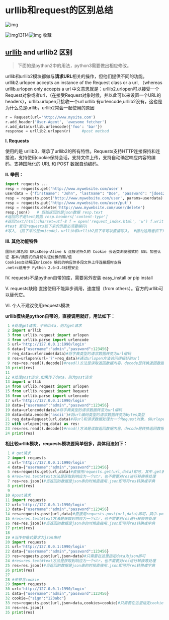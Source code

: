 # urllib和request的区别总结

![img](https://csdnimg.cn/release/blogv2/dist/pc/img/reprint.png)

![img](https://csdnimg.cn/release/blogv2/dist/pc/img/articleReadEyes2.png)13114![img](https://csdnimg.cn/release/blogv2/dist/pc/img/tobarCollect2.png) 收藏 

## [urllib](https://so.csdn.net/so/search?q=urllib&spm=1001.2101.3001.7020) and urllib2 区别

> 下面的是python2中的用法，python3需要做出相应修改。

urllib和urllib2模块都做与**请求URL**相关的操作，但他们提供不同的功能。 
urllib2.urlopen accepts an instance of the Request class or a url, （whereas urllib.urlopen only accepts a url 中文意思就是：urllib2.urlopen可以接受一个Request对象或者url，（在接受Request对象时候，并以此可以来设置一个URL的headers），urllib.urlopen只接收一个url 
urllib 有urlencode,urllib2没有，这也是为什么总是urllib，urllib2常会一起使用的原因

```python
r = Request(url='http://www.mysite.com') 
r.add_header('User-Agent', 'awesome fetcher') 
r.add_data(urllib.urlencode({'foo': 'bar'}) 
response = urllib2.urlopen(r)     #post method
```

**I. Requests** 

使用的是 urllib3，继承了urllib2的所有特性。Requests支持HTTP连接保持和连接池，支持使用cookie保持会话，支持文件上传，支持自动确定响应内容的编码，支持国际化的 URL 和 POST 数据自动编码。 

**II. 举例：**

```python
import requests ...  
resp = requests.get('http://www.mywebsite.com/user') 
userdata = {"firstname": "John", "lastname": "Doe", "password": "jdoe123"} 
resp = requests.post('http://www.mywebsite.com/user', params=userdata) 
resp = requests.put('http://www.mywebsite.com/user/put') 
resp = requests.delete('http://www.mywebsite.com/user/delete') 
resp.json()   # 假如返回的是json数据 resp.text     
#返回的不是text数据 resp.headers['content-type']  
#返回text/html;charset=utf-8 f = open('request_index.html', 'w') f.write(page.encode('utf8'))           
#test 发现requests抓下来的页面必须要编码\ 
#写入,（抓下来的是unicode），urllib和urllib2抓下来可以直接写入， #因为这两者抓下来的page是str
```

**III. 其他功能特性**

```vbnet
国际化域名和 URLsKeep-Alive & 连接池持久的 Cookie 会话类浏览器式的 SSL 加密认证 基本/摘要式的身份认证优雅的键/值 
Cookies自动解压Unicode 编码的响应体多段文件上传连接超时支持 
.netrc适用于 Python 2.6—3.4线程安全
```

IV. requests不是python自带的库，需要另外安装 easy_install or pip install

V. requests缺陷:直接使用不能异步调用，速度慢（from others）。官方的urllib可以替代它。

VI. 个人不建议使用requests模块



**urllib模块是python自带的，直接调用就好，用法如下：**

```python
 1 #处理get请求，不传data，则为get请求
 2 import urllib
 3 from urllib.request import urlopen
 4 from urllib.parse import urlencode
 5 url='http://127.0.0.1:1990/login'
 6 data={"username":"admin","password":123456}
 7 req_data=urlencode(data)#将字典类型的请求数据转变为url编码
 8 res=urlopen(url+'?'+req_data)#通过urlopen方法访问拼接好的url
 9 res=res.read().decode()#read()方法是读取返回数据内容，decode是转换返回数据的bytes格式为str
10 print(res)
11 
12 #处理post请求,如果传了data，则为post请求
13 import urllib
14 from urllib.request import urlopen
15 from urllib.request import Request
16 from urllib.parse import urlencode
17 url='http://127.0.0.1:1990/login'
18 data={"username":"admin","password":123456}
19 data=urlencode(data)#将字典类型的请求数据转变为url编码
20 data=data.encode('ascii')#将url编码类型的请求数据转变为bytes类型
21 req_data=Request(url,data)#将url和请求数据处理为一个Request对象，供urlopen调用
22 with urlopen(req_data) as res:
23 res=res.read().decode()#read()方法是读取返回数据内容，decode是转换返回数据的bytes格式为str
24 print(res)
```

**相比较urllib模块，requests模块要简单很多，具体用法如下：**

```python
 1 # get请求
 2 import requests
 3 url='http://127.0.0.1:1990/login'
 4 data={"username":"admin","password":123456}
 5 res=requests.get(url,data)#直接用requests.get(url,data)即可，其中.get表示为get方法，不需要 	对字典类型的data进行处理
 6 #res=res.text#text方法是获取到响应为一个str，也不需要对res进行转换等处理
 7 res=res.json()#当返回的数据是json串的时候直接用.json即可将res转换成字典
 8 print(res)
 9 
10 #post请求
11 import requests
12 url='http://127.0.0.1:1990/login'
13 data={"username":"admin","password":123456}
14 res=requests.post(url,data)#直接用requests.post(url,data)即可，其中.post表示为post方法，不	 需要对字典类型的data进行处理
15 #res=res.text#text方法是获取到响应为一个str，也不需要对res进行转换等处理
16 res=res.json()#当返回的数据是json串的时候直接用.json即可将res转换成字典
17 print(res)
18 
19 #当传参格式要求为json串时
20 import requests
21 url='http://127.0.0.1:1990/login'
22 data={"username":"admin","password":123456}
23 res=requests.post(url,json=data)#只需要在这里指定data为json即可
24 #res=res.text#text方法是获取到响应为一个str，也不需要对res进行转换等处理
25 res=res.json()#当返回的数据是json串的时候直接用.json即可将res转换成字典
26 print(res)
27 
28 #传参含cookie
29 import requests
30 url='http://127.0.0.1:1990/login'
31 data={"username":"admin","password":123456}
32 cookie={"sign":"123abc"}
33 res=requests.post(url,json=data,cookies=cookie)#只需要在这里指定cookies位cookie即可，	    headers，files等类似
34 res=res.json()
35 print(res)
```

